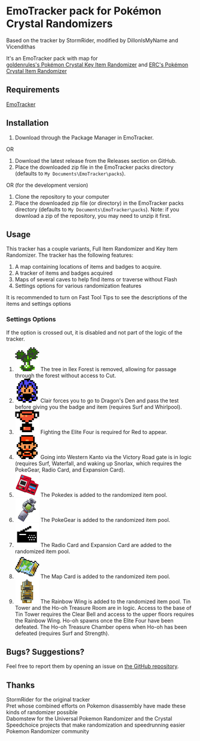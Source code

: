 # EmoTracker pack for Pokémon Crystal Randomizers

Based on the tracker by StormRider, modified by DillonIsMyName and Vicendithas

It's an EmoTracker pack with map for\
[goldenrules's Pokémon Crystal Key Item Randomizer](http://crystal-key-item-randomizer.herokuapp.com/index.html) and [ERC's Pokémon Crystal Item Randomizer](https://github.com/erudnick-cohen/Pokemon-Crystal-Item-Randomizer)

## Requirements
[EmoTracker](https://emotracker.net/)

## Installation

1. Download through the Package Manager in EmoTracker.

OR

1. Download the latest release from the Releases section on GitHub.
2. Place the downloaded zip file in the EmoTracker packs directory (defaults to ``My Documents\EmoTracker\packs``).

OR (for the development version)

1. Clone the repository to your computer
2. Place the downloaded zip file (or directory) in the EmoTracker packs directory (defaults to ``My Documents\EmoTracker\packs``). Note: if you download a zip of the repository, you may need to unzip it first.

## Usage

This tracker has a couple variants, Full Item Randomizer and Key Item Randomizer. The tracker has the following features:

1. A map containing locations of items and badges to acquire.
2. A tracker of items and badges acquired
3. Maps of several caves to help find items or traverse without Flash
4. Settings options for various randomization features

It is recommended to turn on Fast Tool Tips to see the descriptions of the items and settings options

### Settings Options

If the option is crossed out, it is disabled and not part of the logic of the tracker.

1. ![Ilex Cut Tree](images/other/cut_tree.png "Ilex Cut Tree") The tree in Ilex Forest is removed, allowing for passage through the forest without access to Cut.
2. ![Vanilla Clair](images/other/vanilla_clair.png "Vanilla Clair") Clair forces you to go to Dragon's Den and pass the test before giving you the badge and item (requires Surf and Whirlpool).
3. ![Elite Four Required](images/other/trophy.png "Elite Four Required") Fighting the Elite Four is required for Red to appear.
4. ![Backward Kanto](images/other/backward_kanto.png "Backward Kanto") Going into Western Kanto via the Victory Road gate is in logic (requires Surf, Waterfall, and waking up Snorlax, which requires the PokeGear, Radio Card, and Expansion Card).
5. ![Random Pokedex](images/items/pokedex.png "Random Pokedex") The Pokedex is added to the randomized item pool.
6. ![Random Pokegear](images/items/pokegear.png "Random Pokegear") The PokeGear is added to the randomized item pool.
7. ![Random Radio Cards](images/items/radio_card.png "Random Radio Cards") The Radio Card and Expansion Card are added to the randomized item pool.
8. ![Random Map Card](images/items/map_card.png "Random Map Card") The Map Card is added to the randomized item pool.
9. ![Tin Tower and Ho-oh Chamber](images/other/tin_tower.png "Tin Tower and Ho-oh Chamber") The Rainbow Wing is added to the randomized item pool. Tin Tower and the Ho-oh Treasure Room are in logic. Access to the base of Tin Tower requires the Clear Bell and access to the upper floors requires the Rainbow Wing. Ho-oh spawns once the Elite Four have been defeated. The Ho-oh Treasure Chamber opens when Ho-oh has been defeated (requires Surf and Strength).

## Bugs? Suggestions?

Feel free to report them by opening an issue on
[the GitHub repository](https://github.com/Vicendithas/pokemon-crystal-randomizer-tracker).

## Thanks
StormRider for the original tracker\
Pret whose combined efforts on Pokemon disassembly have made these kinds of randomizer possible\
Dabomstew for the Universal Pokemon Randomizer and the Crystal Speedchoice projects that make randomization and speedrunning easier\
Pokemon Randomizer community
